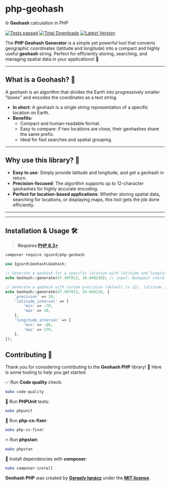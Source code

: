 # php-geohash

🌐 **Geohash** calculation in PHP

<p align="left">
    <p align="left">
        <a href="https://github.com/igzard/php-geohash/actions/workflows/tests.yml"><img src="https://img.shields.io/github/actions/workflow/status/igzard/php-geohash/tests.yml?label=tests&style=flat-square" alt="Tests passed"></a>
        <a href="https://packagist.org/packages/igzard/php-geohash"><img alt="Total Downloads" src="https://img.shields.io/packagist/dt/igzard/php-geohash"></a>
        <a href="https://packagist.org/packages/igzard/php-geohash"><img alt="Latest Version" src="https://img.shields.io/packagist/v/igzard/php-geohash"></a>
    </p>
</p>

The **PHP Geohash Generator** is a simple yet powerful tool that converts geographic coordinates (latitude and longitude) into a compact and highly useful **geohash** string. Perfect for efficiently storing, searching, and managing spatial data in your applications! 🚀

---

## What is a Geohash? 🤔

A geohash is an algorithm that divides the Earth into progressively smaller "boxes" and encodes the coordinates as a text string.

- **In short:** A geohash is a single string representation of a specific location on Earth.
- **Benefits:**
    - Compact and human-readable format.
    - Easy to compare: if two locations are close, their geohashes share the same prefix.
    - Ideal for fast searches and spatial grouping.

---

## Why use this library? 🎯

- **Easy to use**: Simply provide latitude and longitude, and get a geohash in return.
- **Precision-focused**: The algorithm supports up to 12-character geohashes for highly accurate encoding.
- **Perfect for location-based applications**: Whether storing spatial data, searching for locations, or displaying maps, this tool gets the job done efficiently.

---

------

## Installation & Usage 🛠️

> **Requires [PHP 8.3+](https://php.net/releases/)**

```bash
composer require igzard/php-geohash
```

```php
use Igzard\Geohash\Geohash;

// Generate a geohash for a specific location with latitude and longitude coordinates.
echo Geohash::generate(47.497913, 19.040236); // input: Budapest coordinates | output: u2mw1q8xmssz

// Generate a geohash with custom precision (default is 12), latitude interval, and longitude interval.
echo Geohash::generate(47.497913, 19.040236, [
    'precision' => 10,
    'latitude_interval' => [
        'min' => -70,
        'max' => 10,
    ],
    'longitude_interval' => [
        'min' => -80,
        'max' => 170,
    ],
]);
```

## Contributing 🤝

Thank you for considering contributing to the **Geohash PHP** library! 🎉
Here is some tooling to help you get started:

✅ Run **Code quality** check:
```bash
make code-quality
```

👷 Run **PHPUnit** tests:
```bash
make phpunit
```

🎨 Run **php-cs-fixer**:
```bash
make php-cs-fixer
```

🔥 Run **phpstan**:
```bash
make phpstan
```

🚀 Install dependencies with **composer**:
```bash
make composer-install
```

**Geohash PHP** was created by **[Gergely Ignácz](https://x.com/igz4rd)** under the **[MIT license](https://opensource.org/licenses/MIT)**.